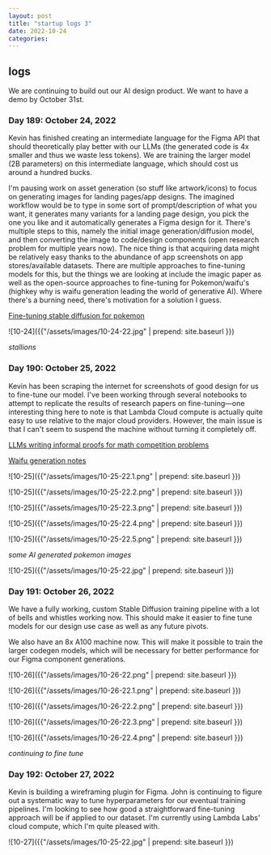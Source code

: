 ```yaml
---
layout: post
title: "startup logs 3"
date: 2022-10-24
categories:
---
```

## logs
We are continuing to build out our AI design product. We want to have a demo by October 31st.

### Day 189: October 24, 2022
Kevin has finished creating an intermediate language for the Figma API that should theoretically play better with our LLMs (the generated code is 4x smaller and thus we waste less tokens). We are training the larger model (2B parameters) on this intermediate language, which should cost us around a hundred bucks.

I'm pausing work on asset generation (so stuff like artwork/icons) to focus on generating images for landing pages/app designs. The imagined workflow would be to type in some sort of prompt/description of what you want, it generates many variants for a landing page design, you pick the one you like and it automatically generates a Figma design for it. There's multiple steps to this, namely the initial image generation/diffusion model, and then converting the image to code/design components (open research problem for multiple years now). The nice thing is that acquiring data might be relatively easy thanks to the abundance of app screenshots on app stores/available datasets. There are multiple approaches to fine-tuning models for this, but the things we are looking at include the imagic paper as well as the open-source approaches to fine-tuning for Pokemon/waifu's (highkey why is waifu generation leading the world of generative AI). Where there's a burning need, there's motivation for a solution I guess.

[Fine-tuning stable diffusion for pokemon](https://lambdalabs.com/blog/how-to-fine-tune-stable-diffusion-how-we-made-the-text-to-pokemon-model-at-lambda/)

![10-24]({{"/assets/images/10-24-22.jpg" | prepend: site.baseurl }})

*stallions*

### Day 190: October 25, 2022
Kevin has been scraping the internet for screenshots of good design for us to fine-tune our model. I've been working through several notebooks to attempt to replicate the results of research papers on fine-tuning—one interesting thing here to note is that Lambda Cloud compute is actually quite easy to use relative to the major cloud providers. However, the main issue is that I can't seem to suspend the machine without turning it completely off.

[LLMs writing informal proofs for math competition problems](https://twitter.com/AlbertQJiang/status/1584877475502301184)

[Waifu generation notes](https://gist.github.com/harubaru/f727cedacae336d1f7877c4bbe2196e1)

![10-25]({{"/assets/images/10-25-22.1.png" | prepend: site.baseurl }})

![10-25]({{"/assets/images/10-25-22.2.png" | prepend: site.baseurl }})

![10-25]({{"/assets/images/10-25-22.3.png" | prepend: site.baseurl }})

![10-25]({{"/assets/images/10-25-22.4.png" | prepend: site.baseurl }})

![10-25]({{"/assets/images/10-25-22.5.png" | prepend: site.baseurl }})

*some AI generated pokemon images*

![10-25]({{"/assets/images/10-25-22.jpg" | prepend: site.baseurl }})

### Day 191: October 26, 2022
We have a fully working, custom Stable Diffusion training pipeline with a lot of bells and whistles working now. This should make it easier to fine tune models for our design use case as well as any future pivots. 

We also have an 8x A100 machine now. This will make it possible to train the larger codegen models, which will be necessary for better performance for our Figma component generations.

![10-26]({{"/assets/images/10-26-22.png" | prepend: site.baseurl }})

![10-26]({{"/assets/images/10-26-22.1.png" | prepend: site.baseurl }})

![10-26]({{"/assets/images/10-26-22.2.png" | prepend: site.baseurl }})

![10-26]({{"/assets/images/10-26-22.3.png" | prepend: site.baseurl }})

![10-26]({{"/assets/images/10-26-22.4.png" | prepend: site.baseurl }})

*continuing to fine tune*

### Day 192: October 27, 2022
Kevin is building a wireframing plugin for Figma. John is continuing to figure out a systematic way to tune hyperparameters for our eventual training pipelines. I'm looking to see how good a straightforward fine-tuning approach will be if applied to our dataset. I'm currently using Lambda Labs' cloud compute, which I'm quite pleased with. 

![10-27]({{"/assets/images/10-25-22.jpg" | prepend: site.baseurl }})
